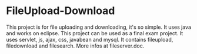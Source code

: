 # FileUpload-Download
This project is for file uploading and downloading, it's so simple.
It uses java and works on eclipse.
This project can be used as a final exam project.
It uses servlet, js, ajax, css, javabean and mysql.
It contains fileupload, filedownload and filesearch.
More infos at fileserver.doc.
